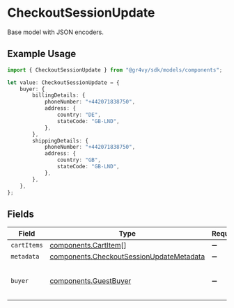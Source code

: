# CheckoutSessionUpdate

Base model with JSON encoders.

## Example Usage

```typescript
import { CheckoutSessionUpdate } from "@gr4vy/sdk/models/components";

let value: CheckoutSessionUpdate = {
    buyer: {
        billingDetails: {
            phoneNumber: "+442071838750",
            address: {
                country: "DE",
                stateCode: "GB-LND",
            },
        },
        shippingDetails: {
            phoneNumber: "+442071838750",
            address: {
                country: "GB",
                stateCode: "GB-LND",
            },
        },
    },
};
```

## Fields

| Field                                                                                                | Type                                                                                                 | Required                                                                                             | Description                                                                                          |
| ---------------------------------------------------------------------------------------------------- | ---------------------------------------------------------------------------------------------------- | ---------------------------------------------------------------------------------------------------- | ---------------------------------------------------------------------------------------------------- |
| `cartItems`                                                                                          | [components.CartItem](../../models/components/cartitem.md)[]                                         | :heavy_minus_sign:                                                                                   | N/A                                                                                                  |
| `metadata`                                                                                           | [components.CheckoutSessionUpdateMetadata](../../models/components/checkoutsessionupdatemetadata.md) | :heavy_minus_sign:                                                                                   | N/A                                                                                                  |
| `buyer`                                                                                              | [components.GuestBuyer](../../models/components/guestbuyer.md)                                       | :heavy_minus_sign:                                                                                   | Request body for creating a new buyer                                                                |